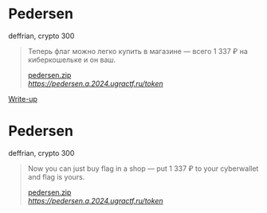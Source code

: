 # Pedersen

deffrian, crypto 300

> Теперь флаг можно легко купить в магазине — всего 1 337 ₽ на киберкошельке и он ваш.
>
> [pedersen.zip](public/pedersen.zip)  
> *https://pedersen.q.2024.ugractf.ru/token*

[Write-up](WRITEUP.md)

# Pedersen

deffrian, crypto 300

> Now you can just buy flag in a shop — put 1 337 ₽ to your cyberwallet and flag is yours.
>
> [pedersen.zip](public/pedersen.zip)  
> *https://pedersen.q.2024.ugractf.ru/token*
